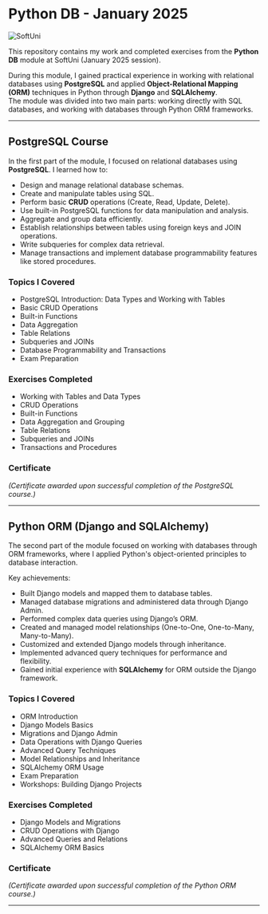 # Python DB - January 2025
![SoftUni](https://encrypted-tbn0.gstatic.com/images?q=tbn:ANd9GcRYPFFqCRmlA9SmIQQd1_wUfKfApvbzcbSubQ&usqp=CAU)


This repository contains my work and completed exercises from the **Python DB** module at SoftUni (January 2025 session).

During this module, I gained practical experience in working with relational databases using **PostgreSQL** and applied **Object-Relational Mapping (ORM)** techniques in Python through **Django** and **SQLAlchemy**.  
The module was divided into two main parts: working directly with SQL databases, and working with databases through Python ORM frameworks.

---

## PostgreSQL Course

In the first part of the module, I focused on relational databases using **PostgreSQL**. I learned how to:

- Design and manage relational database schemas.
- Create and manipulate tables using SQL.
- Perform basic **CRUD** operations (Create, Read, Update, Delete).
- Use built-in PostgreSQL functions for data manipulation and analysis.
- Aggregate and group data efficiently.
- Establish relationships between tables using foreign keys and JOIN operations.
- Write subqueries for complex data retrieval.
- Manage transactions and implement database programmability features like stored procedures.

### Topics I Covered
- PostgreSQL Introduction: Data Types and Working with Tables
- Basic CRUD Operations
- Built-in Functions
- Data Aggregation
- Table Relations
- Subqueries and JOINs
- Database Programmability and Transactions
- Exam Preparation

### Exercises Completed
- Working with Tables and Data Types
- CRUD Operations
- Built-in Functions
- Data Aggregation and Grouping
- Table Relations
- Subqueries and JOINs
- Transactions and Procedures

### Certificate

*(Certificate awarded upon successful completion of the PostgreSQL course.)*

---

## Python ORM (Django and SQLAlchemy)

The second part of the module focused on working with databases through ORM frameworks, where I applied Python's object-oriented principles to database interaction.

Key achievements:

- Built Django models and mapped them to database tables.
- Managed database migrations and administered data through Django Admin.
- Performed complex data queries using Django’s ORM.
- Created and managed model relationships (One-to-One, One-to-Many, Many-to-Many).
- Customized and extended Django models through inheritance.
- Implemented advanced query techniques for performance and flexibility.
- Gained initial experience with **SQLAlchemy** for ORM outside the Django framework.

### Topics I Covered
- ORM Introduction
- Django Models Basics
- Migrations and Django Admin
- Data Operations with Django Queries
- Advanced Query Techniques
- Model Relationships and Inheritance
- SQLAlchemy ORM Usage
- Exam Preparation
- Workshops: Building Django Projects

### Exercises Completed
- Django Models and Migrations
- CRUD Operations with Django
- Advanced Queries and Relations
- SQLAlchemy ORM Basics

### Certificate

*(Certificate awarded upon successful completion of the Python ORM course.)*

---
